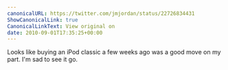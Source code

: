 ```yaml
---
canonicalURL: https://twitter.com/jmjordan/status/22726834431
ShowCanonicalLink: true
CanonicalLinkText: View original on
date: 2010-09-01T17:35:25+00:00
---
```

Looks like buying an iPod classic a few weeks ago was a good move on my part. I'm sad to see it go.